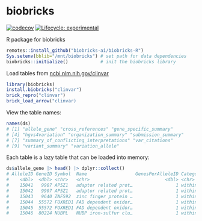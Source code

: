 # biobricks
<!-- badges: start -->
[![codecov](https://codecov.io/gh/sysrev/rsr/branch/master/graph/badge.svg?token=PPYGBLSWV3)](https://codecov.io/gh/sysrev/rsr)
[![Lifecycle: experimental](https://img.shields.io/badge/lifecycle-experimental-orange.svg)](https://lifecycle.r-lib.org/articles/stages.html#experimental)
<!-- badges: end -->
R package for biobricks

```R
remotes::install_github("biobricks-ai/biobricks-R")
Sys.setenv(bblib="/mnt/biobricks") # set path for data dependencies
biobricks::initialize()            # init the biobricks library
```

Load tables from [ncbi.nlm.nih.gov/clinvar](https://www.ncbi.nlm.nih.gov/clinvar/)
```R
library(biobricks)
install.biobricks("clinvar")
brick_repro("clinvar")
brick_load_arrow("clinvar)
```

View the table names:  
```R
names(ds)
# [1] "allele_gene" "cross_references" "gene_specific_summary"                 
# [4] "hgvs4variation" "organization_summary" "submission_summary"                    
# [7] "summary_of_conflicting_interpretations" "var_citations"                         
# [9] "variant_summary" "variation_allele"
```

Each table is a lazy table that can be loaded into memory:
```R
ds$allele_gene |> head() |> dplyr::collect()
# AlleleID GeneID Symbol  Name                  GenesPerAlleleID Category Source
#    <dbl>  <dbl> <chr>   <chr>                            <dbl> <chr>    <chr> 
#    15041   9907 AP5Z1   adaptor related prot…                1 within … submi…
#    15042   9907 AP5Z1   adaptor related prot…                1 within … submi…
#    15043   9640 ZNF592  zinc finger protein …                1 within … submi…
#    15044  55572 FOXRED1 FAD dependent oxidor…                1 within … submi…
#    15045  55572 FOXRED1 FAD dependent oxidor…                1 within … submi…
#    15046  80224 NUBPL   NUBP iron-sulfur clu…                1 within … submi…
```
